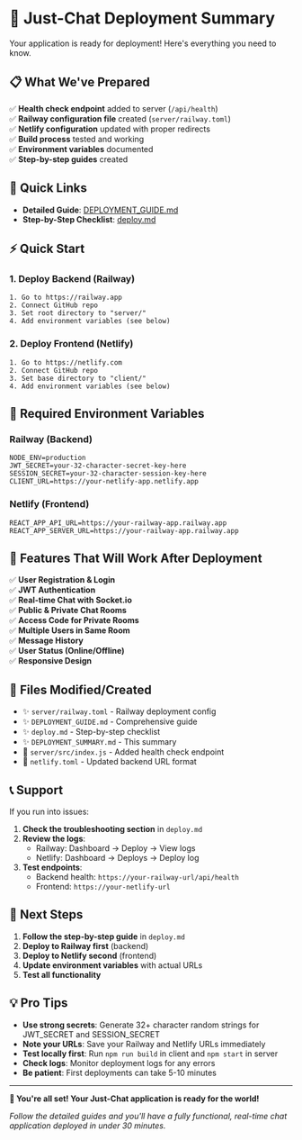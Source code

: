 # 🚀 Just-Chat Deployment Summary

Your application is ready for deployment! Here's everything you need to know.

## 📋 What We've Prepared

✅ **Health check endpoint** added to server (`/api/health`)  
✅ **Railway configuration file** created (`server/railway.toml`)  
✅ **Netlify configuration** updated with proper redirects  
✅ **Build process** tested and working  
✅ **Environment variables** documented  
✅ **Step-by-step guides** created

## 🔗 Quick Links

- **Detailed Guide**: [DEPLOYMENT_GUIDE.md](./DEPLOYMENT_GUIDE.md)
- **Step-by-Step Checklist**: [deploy.md](./deploy.md)

## ⚡ Quick Start

### 1. Deploy Backend (Railway)
```
1. Go to https://railway.app
2. Connect GitHub repo
3. Set root directory to "server/"
4. Add environment variables (see below)
```

### 2. Deploy Frontend (Netlify)
```
1. Go to https://netlify.com
2. Connect GitHub repo
3. Set base directory to "client/"
4. Add environment variables (see below)
```

## 🔑 Required Environment Variables

### Railway (Backend)
```env
NODE_ENV=production
JWT_SECRET=your-32-character-secret-key-here
SESSION_SECRET=your-32-character-session-key-here
CLIENT_URL=https://your-netlify-app.netlify.app
```

### Netlify (Frontend)
```env
REACT_APP_API_URL=https://your-railway-app.railway.app
REACT_APP_SERVER_URL=https://your-railway-app.railway.app
```

## 🎯 Features That Will Work After Deployment

✅ **User Registration & Login**  
✅ **JWT Authentication**  
✅ **Real-time Chat with Socket.io**  
✅ **Public & Private Chat Rooms**  
✅ **Access Code for Private Rooms**  
✅ **Multiple Users in Same Room**  
✅ **Message History**  
✅ **User Status (Online/Offline)**  
✅ **Responsive Design**  

## 🔧 Files Modified/Created

- ✨ `server/railway.toml` - Railway deployment config
- ✨ `DEPLOYMENT_GUIDE.md` - Comprehensive guide
- ✨ `deploy.md` - Step-by-step checklist
- ✨ `DEPLOYMENT_SUMMARY.md` - This summary
- 🔧 `server/src/index.js` - Added health check endpoint
- 🔧 `netlify.toml` - Updated backend URL format

## 📞 Support

If you run into issues:

1. **Check the troubleshooting section** in `deploy.md`
2. **Review the logs**:
   - Railway: Dashboard → Deploy → View logs
   - Netlify: Dashboard → Deploys → Deploy log
3. **Test endpoints**:
   - Backend health: `https://your-railway-url/api/health`
   - Frontend: `https://your-netlify-url`

## 🎉 Next Steps

1. **Follow the step-by-step guide** in `deploy.md`
2. **Deploy to Railway first** (backend)
3. **Deploy to Netlify second** (frontend)
4. **Update environment variables** with actual URLs
5. **Test all functionality**

## 💡 Pro Tips

- **Use strong secrets**: Generate 32+ character random strings for JWT_SECRET and SESSION_SECRET
- **Note your URLs**: Save your Railway and Netlify URLs immediately
- **Test locally first**: Run `npm run build` in client and `npm start` in server
- **Check logs**: Monitor deployment logs for any errors
- **Be patient**: First deployments can take 5-10 minutes

---

**🚀 You're all set! Your Just-Chat application is ready for the world!**

*Follow the detailed guides and you'll have a fully functional, real-time chat application deployed in under 30 minutes.* 